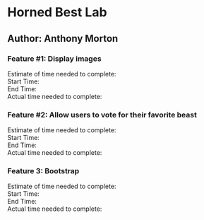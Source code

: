 # Horned Best Lab
## Author: Anthony Morton

### Feature #1: Display images
Estimate of time needed to complete:  
Start Time:  
End Time:  
Actual time needed to complete:  

### Feature #2: Allow users to vote for their favorite beast
Estimate of time needed to complete:  
Start Time:  
End Time:  
Actual time needed to complete: 

### Feature 3: Bootstrap
Estimate of time needed to complete:  
Start Time:  
End Time:  
Actual time needed to complete: 